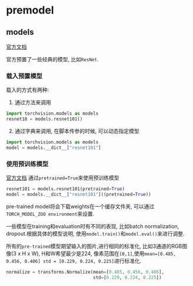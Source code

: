 # premodel

## models
[官方文档](https://pytorch.org/vision/stable/models.html)

官方预置了一些经典的模型, 比如`ResNet`.

### 载入预置模型
载入的方式有两种:
1. 通过方法来调用
```python
import torchvision.models as models
resnet18 = models.resnet101()
```
2. 通过字典来调用, 在脚本传参的时候, 可以动态指定模型
```python
import torchvision.models as models
model = models.__dict__["resnet101"]
```

### 使用预训练模型
[官方文档](https://pytorch.org/vision/stable/models.html)
通过`pretrained=True`来使用预训练模型
```python
resnet101 = models.resnet101(pretrained=True)
model = models.__dict__["resnet101"]((pretrained=True))
```
pre-trained model将会下载weights在一个缓存文件夹, 可以通过`TORCH_MODEL_ZOO environment`来设置.

一些模型在training和evaluation时有不同的表现, 比如batch normalization, dropout.根据具体的模型说明, 使用`model.train()`和`model.eval()`来进行调整.

所有的`pre-trained`模型期望输入的图片,进行相同的标准化, 比如3通道的RGB图像(3 x H x W), H和W希望最少是224, 像素范围在`[0,1]`,使用`mean=[0.485, 0.456, 0.406] std = [0.229, 0.224, 0.225]`进行标准化.
```python
normalize = transforms.Normalize(mean=[0.485, 0.456, 0.406],
                                 std=[0.229, 0.224, 0.225])
```
